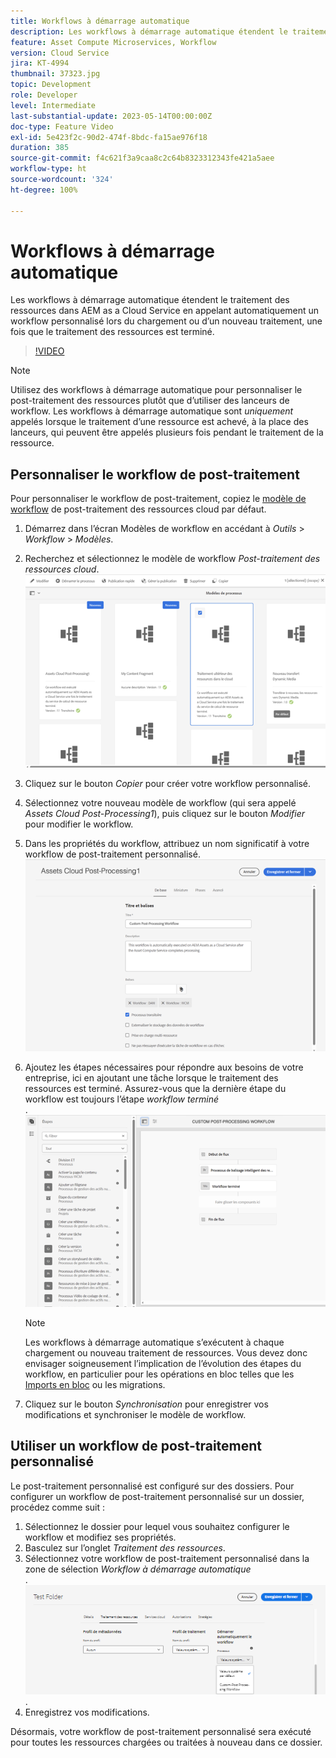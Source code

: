 ```yaml
---
title: Workflows à démarrage automatique
description: Les workflows à démarrage automatique étendent le traitement des ressources en appelant automatiquement un workflow personnalisé lors du chargement ou d’un nouveau traitement.
feature: Asset Compute Microservices, Workflow
version: Cloud Service
jira: KT-4994
thumbnail: 37323.jpg
topic: Development
role: Developer
level: Intermediate
last-substantial-update: 2023-05-14T00:00:00Z
doc-type: Feature Video
exl-id: 5e423f2c-90d2-474f-8bdc-fa15ae976f18
duration: 385
source-git-commit: f4c621f3a9caa8c2c64b8323312343fe421a5aee
workflow-type: ht
source-wordcount: '324'
ht-degree: 100%

---
```


# Workflows à démarrage automatique

Les workflows à démarrage automatique étendent le traitement des ressources dans AEM as a Cloud Service en appelant automatiquement un workflow personnalisé lors du chargement ou d’un nouveau traitement, une fois que le traitement des ressources est terminé.

>[!VIDEO](https://video.tv.adobe.com/v/37323?quality=12&learn=on)

>[!NOTE]
>
>Utilisez des workflows à démarrage automatique pour personnaliser le post-traitement des ressources plutôt que d’utiliser des lanceurs de workflow. Les workflows à démarrage automatique sont _uniquement_ appelés lorsque le traitement d’une ressource est achevé, à la place des lanceurs, qui peuvent être appelés plusieurs fois pendant le traitement de la ressource.

## Personnaliser le workflow de post-traitement

Pour personnaliser le workflow de post-traitement, copiez le [modèle de workflow](../../foundation/workflow/use-the-workflow-editor.md) de post-traitement des ressources cloud par défaut.

1. Démarrez dans l’écran Modèles de workflow en accédant à _Outils_ > _Workflow_ > _Modèles_.
2. Recherchez et sélectionnez le modèle de workflow _Post-traitement des ressources cloud_.<br/>
   ![Sélection du modèle de workflow de post-traitement des ressources cloud.](assets/auto-start-workflow-select-workflow.png)
3. Cliquez sur le bouton _Copier_ pour créer votre workflow personnalisé.
4. Sélectionnez votre nouveau modèle de workflow (qui sera appelé _Assets Cloud Post-Processing1_), puis cliquez sur le bouton _Modifier_ pour modifier le workflow.
5. Dans les propriétés du workflow, attribuez un nom significatif à votre workflow de post-traitement personnalisé.<br/>
   ![Modification du nom.](assets/auto-start-workflow-change-name.png)
6. Ajoutez les étapes nécessaires pour répondre aux besoins de votre entreprise, ici en ajoutant une tâche lorsque le traitement des ressources est terminé. Assurez-vous que la dernière étape du workflow est toujours l’étape _workflow terminé_<br/>.
   ![Ajout d’étapes de workflow.](assets/auto-start-workflow-customize-steps.png)

   >[!NOTE]
   >
   >Les workflows à démarrage automatique s’exécutent à chaque chargement ou nouveau traitement de ressources. Vous devez donc envisager soigneusement l’implication de l’évolution des étapes du workflow, en particulier pour les opérations en bloc telles que les [Imports en bloc](../../cloud-service/migration/bulk-import.md) ou les migrations.

7. Cliquez sur le bouton _Synchronisation_ pour enregistrer vos modifications et synchroniser le modèle de workflow.

## Utiliser un workflow de post-traitement personnalisé

Le post-traitement personnalisé est configuré sur des dossiers. Pour configurer un workflow de post-traitement personnalisé sur un dossier, procédez comme suit :

1. Sélectionnez le dossier pour lequel vous souhaitez configurer le workflow et modifiez ses propriétés.
2. Basculez sur l’onglet _Traitement des ressources_.
3. Sélectionnez votre workflow de post-traitement personnalisé dans la zone de sélection _Workflow à démarrage automatique_<br/>.
   ![Définition du workflow de post-traitement](assets/auto-start-workflow-set-workflow.png).
4. Enregistrez vos modifications.

Désormais, votre workflow de post-traitement personnalisé sera exécuté pour toutes les ressources chargées ou traitées à nouveau dans ce dossier.
